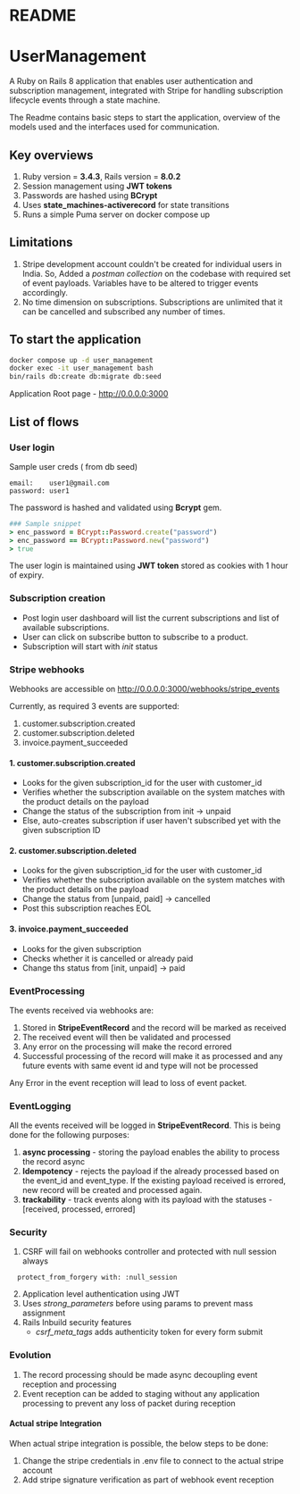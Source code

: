# README

# UserManagement
A Ruby on Rails 8 application that enables user authentication and subscription management, integrated with Stripe for handling subscription lifecycle events through a state machine.

The Readme contains basic steps to start the application, overview of the models used and the interfaces used for communication.

## Key overviews

1. Ruby version = **3.4.3**, Rails version = **8.0.2**
2. Session management using **JWT tokens**
3. Passwords are hashed using **BCrypt**
4. Uses **state_machines-activerecord** for state transitions
5. Runs a simple Puma server on docker compose up

## Limitations
1. Stripe development account couldn't be created for individual users in India. So, Added a *postman collection* on the codebase with required set of event payloads. Variables have to be altered to trigger events accordingly.
2. No time dimension on subscriptions. Subscriptions are unlimited that it can be cancelled and subscribed any number of times.

## To start the application
```bash
docker compose up -d user_management
docker exec -it user_management bash
bin/rails db:create db:migrate db:seed
```

Application Root page - http://0.0.0.0:3000
## List of flows

### User login

Sample user creds ( from db seed)
```
email:    user1@gmail.com
password: user1
```

The password is hashed and validated using **Bcrypt** gem.
```ruby
### Sample snippet
> enc_password = BCrypt::Password.create("password")
> enc_password == BCrypt::Password.new("password")
> true
```

The user login is maintained using **JWT token** stored as cookies with 1 hour of expiry.


### Subscription creation

* Post login user dashboard will list the current subscriptions and list of available subscriptions.
* User can click on subscribe button to subscribe to a product.
* Subscription will start with *init* status

### Stripe webhooks

Webhooks are accessible on http://0.0.0.0:3000/webhooks/stripe_events

Currently, as required 3 events are supported:
1. customer.subscription.created
2. customer.subscription.deleted
3. invoice.payment_succeeded

#### 1. customer.subscription.created
 - Looks for the given subscription_id for the user with customer_id
 - Verifies whether the subscription available on the system matches with the product details on the payload 
 - Change the status of the subscription from init -> unpaid
 - Else, auto-creates subscription if user haven't subscribed yet with the given subscription ID

#### 2. customer.subscription.deleted
 - Looks for the given subscription_id for the user with customer_id
 - Verifies whether the subscription available on the system matches with the product details on the payload 
 - Change the status from [unpaid, paid] -> cancelled
 - Post this subscription reaches EOL

#### 3. invoice.payment_succeeded
 - Looks for the given subscription
 - Checks whether it is cancelled or already paid
 - Change ths status from [init, unpaid] -> paid

### EventProcessing
The events received via webhooks are:
1. Stored in **StripeEventRecord** and the record will be marked as received
2. The received event will then be validated and processed
3. Any error on the processing will make the record errored
4. Successful processing of the record will make it as processed and any future events with same event id and type will not be processed

Any Error in the event reception will lead to loss of event packet.

### EventLogging
All the events received will be logged in **StripeEventRecord**.
This is being done for the following purposes:
1. **async processing** - storing the payload enables the ability to process the record async
2. **Idempotency** - rejects the payload if the already processed based on the event_id and event_type. If the existing payload received is errored, new record will be created and processed again.
3. **trackability** - track events along with its payload with the statuses - [received, processed, errored]

### Security
1. CSRF will fail on webhooks controller and protected with null session always
```
  protect_from_forgery with: :null_session
```
2. Application level authentication using JWT
3. Uses *strong_parameters* before using params to prevent mass assignment
3. Rails Inbuild security features
    * *csrf_meta_tags* adds authenticity token for every form submit

### Evolution
1. The record processing should be made async decoupling event reception and processing
2. Event reception can be added to staging without any application processing to prevent any loss of packet during reception

#### Actual stripe Integration

When actual stripe integration is possible, the below steps to be done:
1. Change the stripe credentials in .env file to connect to the actual stripe account
2. Add stripe signature verification as part of webhook event reception
